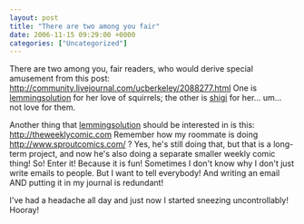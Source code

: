 ```yaml
---
layout: post
title: "There are two among you fair"
date: 2006-11-15 09:29:00 +0000
categories: ["Uncategorized"]
---
```


There are two among you, fair readers, who would derive special amusement from this post: http://community.livejournal.com/ucberkeley/2088277.html
One is [lemmingsolution](http://lemmingsolution.livejournal.com/) for her love of squirrels; the other is [shigi](http://shigi.livejournal.com/) for her... um... not love for them.

Another thing that [lemmingsolution](http://lemmingsolution.livejournal.com/) should be interested in is this: http://theweeklycomic.com
Remember how my roommate is doing http://www.sproutcomics.com/ ? Yes, he's still doing that, but that is a long-term project, and now he's also doing a separate smaller weekly comic thing! So! Enter it! Because it is fun! Sometimes I don't know why I don't just write emails to people. But I want to tell everybody! And writing an email AND putting it in my journal is redundant!

I've had a headache all day and just now I started sneezing uncontrollably! Hooray!